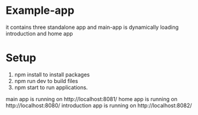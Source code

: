 # Example-app
it contains three standalone app and  main-app is dynamically loading introduction and home app

# Setup

1. npm install to install packages
2. npm run dev to build files
3. npm start to run applications.

main app is running on http://localhost:8081/
home app is running on http://localhost:8080/
introduction app is running on http://localhost:8082/
